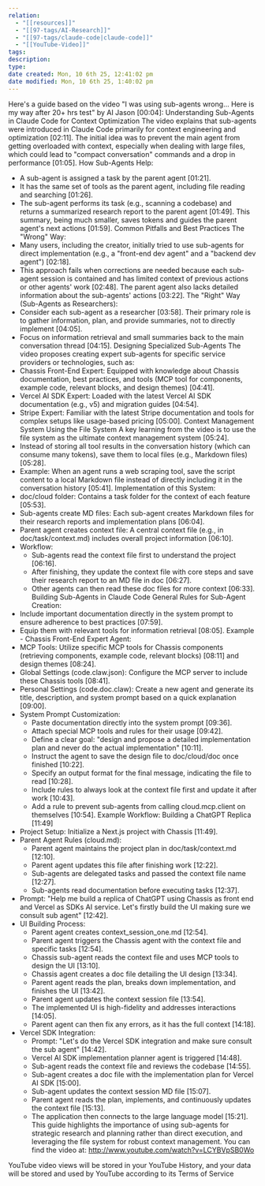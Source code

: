 ```yaml
---
relation:
  - "[[resources]]"
  - "[[97-tags/AI-Research]]"
  - "[[97-tags/claude-code|claude-code]]"
  - "[[YouTube-Video]]"
tags:
description:
type:
date created: Mon, 10 6th 25, 12:41:02 pm
date modified: Mon, 10 6th 25, 1:40:02 pm
---
```

Here's a guide based on the video "I was using sub-agents wrong... Here is my way after 20+ hrs test" by AI Jason [00:04]:
Understanding Sub-Agents in Claude Code for Context Optimization
The video explains that sub-agents were introduced in Claude Code primarily for context engineering and optimization [02:11]. The initial idea was to prevent the main agent from getting overloaded with context, especially when dealing with large files, which could lead to "compact conversation" commands and a drop in performance [01:05].
How Sub-Agents Help:
 * A sub-agent is assigned a task by the parent agent [01:21].
 * It has the same set of tools as the parent agent, including file reading and searching [01:26].
 * The sub-agent performs its task (e.g., scanning a codebase) and returns a summarized research report to the parent agent [01:49]. This summary, being much smaller, saves tokens and guides the parent agent's next actions [01:59].
Common Pitfalls and Best Practices
The "Wrong" Way:
 * Many users, including the creator, initially tried to use sub-agents for direct implementation (e.g., a "front-end dev agent" and a "backend dev agent") [02:18].
 * This approach fails when corrections are needed because each sub-agent session is contained and has limited context of previous actions or other agents' work [02:48]. The parent agent also lacks detailed information about the sub-agents' actions [03:22].
The "Right" Way (Sub-Agents as Researchers):
 * Consider each sub-agent as a researcher [03:58]. Their primary role is to gather information, plan, and provide summaries, not to directly implement [04:05].
 * Focus on information retrieval and small summaries back to the main conversation thread [04:15].
Designing Specialized Sub-Agents
The video proposes creating expert sub-agents for specific service providers or technologies, such as:
 * Chassis Front-End Expert: Equipped with knowledge about Chassis documentation, best practices, and tools (MCP tool for components, example code, relevant blocks, and design themes) [04:41].
 * Vercel AI SDK Expert: Loaded with the latest Vercel AI SDK documentation (e.g., v5) and migration guides [04:54].
 * Stripe Expert: Familiar with the latest Stripe documentation and tools for complex setups like usage-based pricing [05:00].
Context Management System Using the File System
A key learning from the video is to use the file system as the ultimate context management system [05:24].
 * Instead of storing all tool results in the conversation history (which can consume many tokens), save them to local files (e.g., Markdown files) [05:28].
 * Example: When an agent runs a web scraping tool, save the script content to a local Markdown file instead of directly including it in the conversation history [05:41].
Implementation of this System:
 * doc/cloud folder: Contains a task folder for the context of each feature [05:53].
 * Sub-agents create MD files: Each sub-agent creates Markdown files for their research reports and implementation plans [06:04].
 * Parent agent creates context file: A central context file (e.g., in doc/task/context.md) includes overall project information [06:10].
 * Workflow:
   * Sub-agents read the context file first to understand the project [06:16].
   * After finishing, they update the context file with core steps and save their research report to an MD file in doc [06:27].
   * Other agents can then read these doc files for more context [06:33].
Building Sub-Agents in Claude Code
General Rules for Sub-Agent Creation:
 * Include important documentation directly in the system prompt to ensure adherence to best practices [07:59].
 * Equip them with relevant tools for information retrieval [08:05].
Example - Chassis Front-End Expert Agent:
 * MCP Tools: Utilize specific MCP tools for Chassis components (retrieving components, example code, relevant blocks) [08:11] and design themes [08:24].
 * Global Settings (code.claw.json): Configure the MCP server to include these Chassis tools [08:41].
 * Personal Settings (code.doc.claw): Create a new agent and generate its title, description, and system prompt based on a quick explanation [09:00].
 * System Prompt Customization:
   * Paste documentation directly into the system prompt [09:36].
   * Attach special MCP tools and rules for their usage [09:42].
   * Define a clear goal: "design and propose a detailed implementation plan and never do the actual implementation" [10:11].
   * Instruct the agent to save the design file to doc/cloud/doc once finished [10:22].
   * Specify an output format for the final message, indicating the file to read [10:28].
   * Include rules to always look at the context file first and update it after work [10:43].
   * Add a rule to prevent sub-agents from calling cloud.mcp.client on themselves [10:54].
Example Workflow: Building a ChatGPT Replica [11:49]
 * Project Setup: Initialize a Next.js project with Chassis [11:49].
 * Parent Agent Rules (cloud.md):
   * Parent agent maintains the project plan in doc/task/context.md [12:10].
   * Parent agent updates this file after finishing work [12:22].
   * Sub-agents are delegated tasks and passed the context file name [12:27].
   * Sub-agents read documentation before executing tasks [12:37].
 * Prompt: "Help me build a replica of ChatGPT using Chassis as front end and Vercel as SDKs AI service. Let's firstly build the UI making sure we consult sub agent" [12:42].
 * UI Building Process:
   * Parent agent creates context_session_one.md [12:54].
   * Parent agent triggers the Chassis agent with the context file and specific tasks [12:54].
   * Chassis sub-agent reads the context file and uses MCP tools to design the UI [13:10].
   * Chassis agent creates a doc file detailing the UI design [13:34].
   * Parent agent reads the plan, breaks down implementation, and finishes the UI [13:42].
   * Parent agent updates the context session file [13:54].
   * The implemented UI is high-fidelity and addresses interactions [14:05].
   * Parent agent can then fix any errors, as it has the full context [14:18].
 * Vercel SDK Integration:
   * Prompt: "Let's do the Vercel SDK integration and make sure consult the sub agent" [14:42].
   * Vercel AI SDK implementation planner agent is triggered [14:48].
   * Sub-agent reads the context file and reviews the codebase [14:55].
   * Sub-agent creates a doc file with the implementation plan for Vercel AI SDK [15:00].
   * Sub-agent updates the context session MD file [15:07].
   * Parent agent reads the plan, implements, and continuously updates the context file [15:13].
   * The application then connects to the large language model [15:21].
This guide highlights the importance of using sub-agents for strategic research and planning rather than direct execution, and leveraging the file system for robust context management.
You can find the video at: http://www.youtube.com/watch?v=LCYBVpSB0Wo

YouTube video views will be stored in your YouTube History, and your data will be stored and used by YouTube according to its Terms of Service
